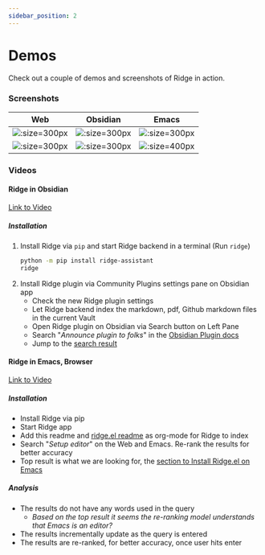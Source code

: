 ```yaml
---
sidebar_position: 2
---
```


# Demos

Check out a couple of demos and screenshots of Ridge in action.

### Screenshots

| Web | Obsidian | Emacs |
|:---:|:--------:|:-----:|
| ![](/img/ridge_search_on_web.png ':size=300px') | ![](/img/ridge_search_on_obsidian.png ':size=300px') | ![](/img/ridge_search_on_emacs.png ':size=300px') |
| ![](/img/ridge_chat_on_web.png ':size=300px') | ![](/img/ridge_chat_on_obsidian.png ':size=300px') | ![](/img/ridge_chat_on_emacs.png ':size=400px') |


### Videos
#### Ridge in Obsidian
[Link to Video](https://github-production-user-asset-6210df.s3.amazonaws.com/6413477/240061700-3e33d8ea-25bb-46c8-a3bf-c92f78d0f56b.mp4)

##### Installation

1. Install Ridge via `pip` and start Ridge backend in a terminal (Run `ridge`)
    ```bash
    python -m pip install ridge-assistant
    ridge
    ```
2. Install Ridge plugin via Community Plugins settings pane on Obsidian app
    - Check the new Ridge plugin settings
    - Let Ridge backend index the markdown, pdf, Github markdown files in the current Vault
    - Open Ridge plugin on Obsidian via Search button on Left Pane
    - Search \"*Announce plugin to folks*\" in the [Obsidian Plugin docs](https://marcus.se.net/obsidian-plugin-docs/)
    - Jump to the [search result](https://marcus.se.net/obsidian-plugin-docs/publishing/submit-your-plugin)

#### Ridge in Emacs, Browser
[Link to Video](https://user-images.githubusercontent.com/6413477/184735169-92c78bf1-d827-4663-9087-a1ea194b8f4b.mp4)

##### Installation

- Install Ridge via pip
- Start Ridge app
- Add this readme and [ridge.el readme](https://github.com/ridge-ai/ridge/tree/master/src/interface/emacs) as org-mode for Ridge to index
- Search \"*Setup editor*\" on the Web and Emacs. Re-rank the results for better accuracy
- Top result is what we are looking for, the [section to Install Ridge.el on Emacs](https://github.com/ridge-ai/ridge/tree/master/src/interface/emacs#2-Install-Ridgeel)

##### Analysis

- The results do not have any words used in the query
  - *Based on the top result it seems the re-ranking model understands that Emacs is an editor?*
- The results incrementally update as the query is entered
- The results are re-ranked, for better accuracy, once user hits enter
